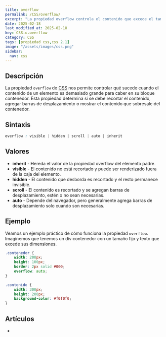 ```yaml
---
title: overflow
permalink: /CSS/overflow/
excerpt: "La propiedad overflow controla el contenido que excede el tamaño de su contenedor."
date: 2025-02-18
last_modified_at: 2025-02-18
key: CSS.o.overflow
category: CSS
tags: [propiedad css,css 2.1]
image: "/assets/images/css.png"
sidebar:
  nav: css
---
```


## Descripción


La propiedad `overflow` de [CSS](https://www.manualweb.net/css/) nos permite controlar qué sucede cuando el contenido de un elemento es demasiado grande para caber en su bloque contenedor. Esta propiedad determina si se debe recortar el contenido, agregar barras de desplazamiento o mostrar el contenido que sobresale del contenedor.


## Sintaxis


```css
overflow : visible | hidden | scroll | auto | inherit
```


## Valores

- **inherit** - Hereda el valor de la propiedad overflow del elemento padre.
- **visible** - El contenido no está recortado y puede ser renderizado fuera de la caja del elemento.
- **hidden** - El contenido que desborda es recortado y el resto permanece invisible.
- **scroll** - El contenido es recortado y se agregan barras de desplazamiento, estén o no sean necesarias.
- **auto** - Depende del navegador, pero generalmente agrega barras de desplazamiento solo cuando son necesarias.

## Ejemplo


Veamos un ejemplo práctico de cómo funciona la propiedad `overflow`. Imaginemos que tenemos un div contenedor con un tamaño fijo y texto que excede sus dimensiones.


```css
.contenedor {
    width: 200px;
    height: 100px;
    border: 2px solid #000;
    overflow: auto;
}

.contenido {
    width: 300px;
    height: 200px;
    background-color: #f0f0f0;
}
```


## Artículos

- 
